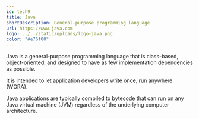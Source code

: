 ```yaml
---
id: tech9
title: Java
shortDescription: General-purpose programming language 
url: https://www.java.com
logo: ../../static/uploads/logo-java.png
color: "#e76f00"
---
```

Java is a general-purpose programming language that is class-based, object-oriented,
and designed to have as few implementation dependencies as possible.

It is intended to let application developers write once, run anywhere (WORA).

Java applications are typically compiled to bytecode that can run on any Java virtual machine (JVM)
regardless of the underlying computer architecture.